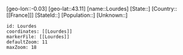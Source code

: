 ﻿---
location: [43.11,-0.03]
mapzoom: [7,12] 
mapmarker: city 
type: City
tags:
- geo/City


SpocWebEntityId: 32107
isDeleted: false
confidential: public

---
[geo-lon::-0.03]
[geo-lat::43.11]
[name::Lourdes]
[State::]
[Country::[[France]]]
[StateId::]
[Population::]
[Unknown::]


```leaflet
id: Lourdes
coordinates: [[Lourdes]]
markerFile: [[Lourdes]]
defaultZoom: 11 
maxZoom: 18
```

